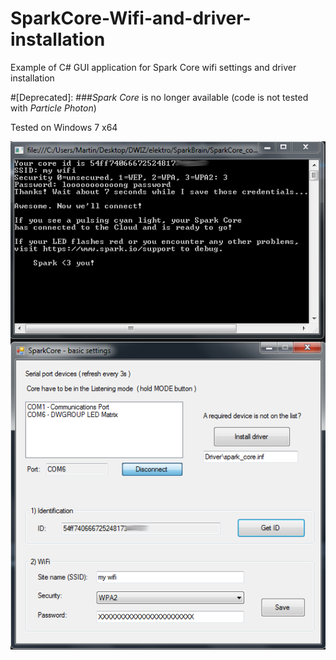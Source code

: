 # SparkCore-Wifi-and-driver-installation
Example of C# GUI application for Spark Core wifi settings and driver installation

#[Deprecated]:
###*Spark Core* is no longer available (code is not tested with *Particle Photon*)

Tested on Windows 7 x64

![alt tag](screen.png)
